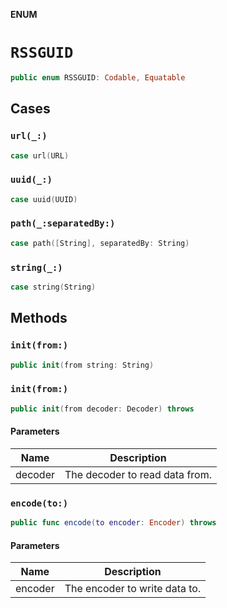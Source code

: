 **ENUM**

# `RSSGUID`

```swift
public enum RSSGUID: Codable, Equatable
```

## Cases
### `url(_:)`

```swift
case url(URL)
```

### `uuid(_:)`

```swift
case uuid(UUID)
```

### `path(_:separatedBy:)`

```swift
case path([String], separatedBy: String)
```

### `string(_:)`

```swift
case string(String)
```

## Methods
### `init(from:)`

```swift
public init(from string: String)
```

### `init(from:)`

```swift
public init(from decoder: Decoder) throws
```

#### Parameters

| Name | Description |
| ---- | ----------- |
| decoder | The decoder to read data from. |

### `encode(to:)`

```swift
public func encode(to encoder: Encoder) throws
```

#### Parameters

| Name | Description |
| ---- | ----------- |
| encoder | The encoder to write data to. |